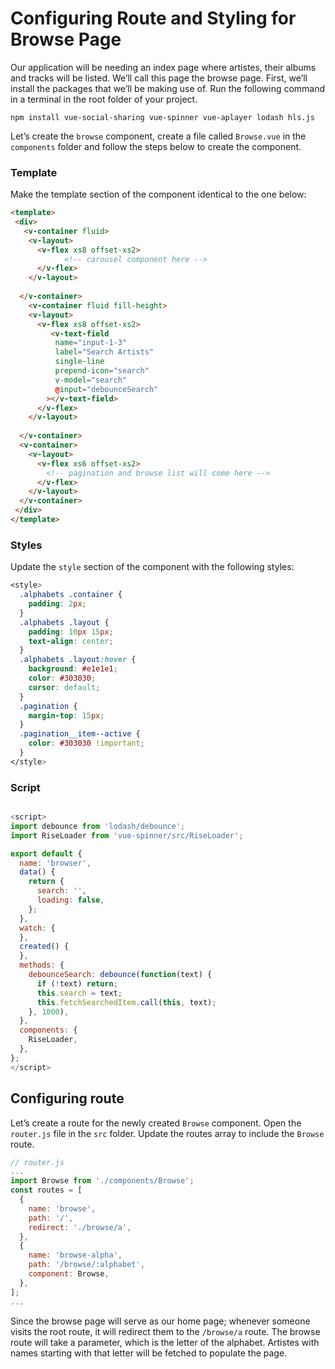 # Configuring Route and Styling for Browse Page
Our application will be needing an index page where artistes, their albums and tracks will be listed. We’ll call this page the browse page. First, we’ll install the packages that we’ll be making use of. Run the following command in a terminal in the root folder of your project.

```terminal
npm install vue-social-sharing vue-spinner vue-aplayer lodash hls.js
```

Let’s create the `browse` component, create a file called `Browse.vue` in the `components` folder and follow the steps below to create the component.

### Template
Make the template section of the component identical to the one below:

```html
<template>
 <div>
   <v-container fluid>
    <v-layout>
      <v-flex xs8 offset-xs2>
            <!-- carousel component here -->       
      </v-flex>
    </v-layout>
    
  </v-container>
    <v-container fluid fill-height>
    <v-layout>
      <v-flex xs8 offset-xs2>
         <v-text-field
          name="input-1-3"
          label="Search Artists"
          single-line
          prepend-icon="search"
          v-model="search"
          @input="debounceSearch"
        ></v-text-field> 
      </v-flex>
    </v-layout>
    
  </v-container>
  <v-container>
    <v-layout>
      <v-flex xs6 offset-xs2>
        <!-- pagination and browse list will come here -->
      </v-flex>
    </v-layout>
  </v-container>
 </div>
</template>
```

### Styles
Update the `style` section of the component with the following styles:

```css
<style>
  .alphabets .container {
    padding: 2px;
  }
  .alphabets .layout {
    padding: 10px 15px;
    text-align: center;
  }
  .alphabets .layout:hover {
    background: #e1e1e1;
    color: #303030;
    cursor: default;
  }
  .pagination {
    margin-top: 15px;
  }
  .pagination__item--active {
    color: #303030 !important;
  }
</style>
```

### Script

```javascript

<script>
import debounce from 'lodash/debounce';
import RiseLoader from 'vue-spinner/src/RiseLoader';

export default {
  name: 'browser',
  data() {
    return {
      search: '',
      loading: false,
    };
  },
  watch: {
  },
  created() {
  },
  methods: {
    debounceSearch: debounce(function(text) {
      if (!text) return;
      this.search = text;
      this.fetchSearchedItem.call(this, text);
    }, 1000),
  },
  components: {
    RiseLoader,
  },
};
</script>
```
    

## Configuring route 
Let’s create a route for the newly created `Browse` component. Open the `router.js` file in the `src` folder. Update the routes array to include the `Browse` route.

```javascript
// router.js
...
import Browse from './components/Browse';
const routes = [
  {
    name: 'browse',
    path: '/',
    redirect: './browse/a',
  },
  {
    name: 'browse-alpha',
    path: '/browse/:alphabet',
    component: Browse,
  },
];
...
```

Since the browse page will serve as our home page; whenever someone visits the root route, it will redirect them to the `/browse/a` route. The browse route will take a parameter, which is the letter of the alphabet. Artistes with names starting with that letter will be fetched to populate the page.

